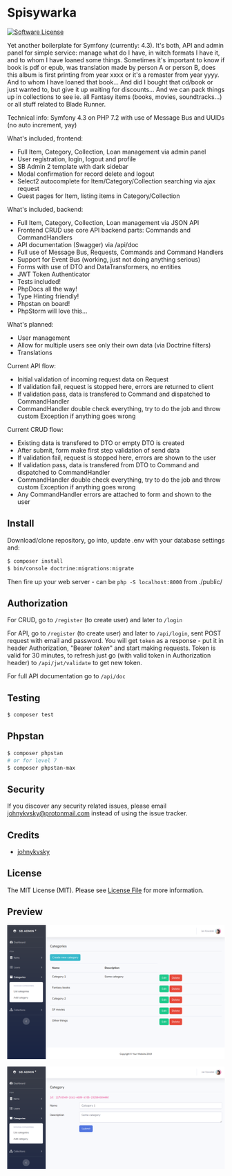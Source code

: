 # Spisywarka

[![Software License][ico-license]](LICENSE.md)

Yet another boilerplate for Symfony (currently: 4.3). It's both, API and admin panel for simple service: manage what do I have, in witch formats I have it, and to whom I have loaned some things. Sometimes it's important to know if book is pdf or epub, was translation made by person A or person B, does this album is first printing from year xxxx or it's a remaster from year yyyy. And to whom I have loaned that book... And did I bought that cd/book or just wanted to, but give it up waiting for discounts... And we can pack things up in collections to see ie. all Fantasy items (books, movies, soundtracks...) or all stuff related to Blade Runner.

Technical info: Symfony 4.3 on PHP 7.2 with use of Message Bus and UUIDs (no auto increment, yay)

What's included, frontend:

 * Full Item, Category, Collection, Loan management via admin panel
 * User registration, login, logout and profile
 * SB Admin 2 template with dark sidebar
 * Modal confirmation for record delete and logout
 * Select2 autocomplete for Item/Category/Collection searching via ajax request
 * Guest pages for Item, listing items in Category/Collection

What's included, backend:

 * Full Item, Category, Collection, Loan management via JSON API
 * Frontend CRUD use core API backend parts: Commands and CommandHandlers
 * API documentation (Swagger) via /api/doc
 * Full use of Message Bus, Requests, Commands and Command Handlers
 * Support for Event Bus (working, just not doing anything serious)
 * Forms with use of DTO and DataTransformers, no entities
 * JWT Token Authenticator
 * Tests included!
 * PhpDocs all the way!
 * Type Hinting friendly!
 * Phpstan on board!
 * PhpStorm will love this...

What's planned:

 * User management
 * Allow for multiple users see only their own data (via Doctrine filters)
 * Translations

Current API flow:
 * Initial validation of incoming request data on Request
 * If validation fail, request is stopped here, errors are returned to client
 * If validation pass, data is transfered to Command and dispatched to CommandHandler
 * CommandHandler double check everything, try to do the job and throw custom Exception if anything goes wrong

Current CRUD flow:
 * Existing data is transfered to DTO or empty DTO is created
 * After submit, form make first step validation of send data
 * If validation fail, request is stopped here, errors are shown to the user
 * If validation pass, data is transfered from DTO to Command and dispatched to CommandHandler
 * CommandHandler double check everything, try to do the job and throw custom Exception if anything goes wrong
 * Any CommandHandler errors are attached to form and shown to the user

## Install

Download/clone repository, go into, update .env with your database settings and:

``` bash
$ composer install
$ bin/console doctrine:migrations:migrate
```

Then fire up your web server - can be `php -S localhost:8000` from ./public/

## Authorization

For CRUD, go to `/register` (to create user) and later to `/login`

For API, go to `/register` (to create user) and later to `/api/login`, sent POST request with email and password. You will get `token` as a response - put it in header Authorization, "Bearer _token_" and start making requests. Token is valid for 30 minutes, to refresh just go (with valid token in Authorization header) to `/api/jwt/validate` to get new token.

For full API documentation go to `/api/doc`

## Testing

``` bash
$ composer test
```

## Phpstan

``` bash
$ composer phpstan
# or for level 7
$ composer phpstan-max
```


## Security

If you discover any security related issues, please email johnykvsky@protonmail.com instead of using the issue tracker.

## Credits

- [johnykvsky][link-author]

## License

The MIT License (MIT). Please see [License File](LICENSE.md) for more information.

[ico-license]: https://img.shields.io/badge/license-MIT-brightgreen.svg?style=flat-square

[link-author]: https://github.com/johnykvsky

## Preview

![Listing](https://raw.githubusercontent.com/johnykvsky/spisywarka/master/spisywarka-s1.png)

![Editing](https://raw.githubusercontent.com/johnykvsky/spisywarka/master/spisywarka-s2.png)
